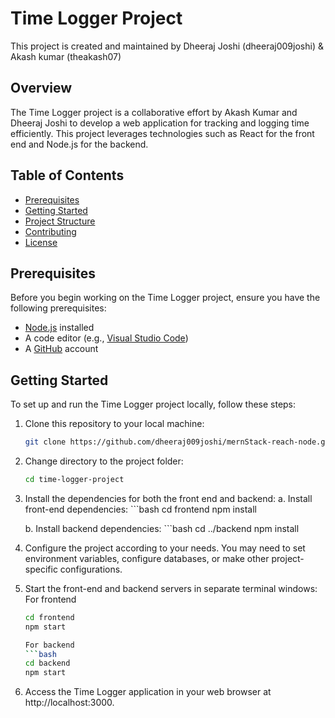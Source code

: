 # Time Logger Project
This project is created and maintained by Dheeraj Joshi (dheeraj009joshi) & Akash kumar (theakash07)
## Overview

The Time Logger project is a collaborative effort by Akash Kumar and Dheeraj Joshi to develop a web application for tracking and logging time efficiently. This project leverages technologies such as React for the front end and Node.js for the backend.

## Table of Contents

- [Prerequisites](#prerequisites)
- [Getting Started](#getting-started)
- [Project Structure](#project-structure)
- [Contributing](#contributing)
- [License](#license)

## Prerequisites

Before you begin working on the Time Logger project, ensure you have the following prerequisites:

- [Node.js](https://nodejs.org/) installed
- A code editor (e.g., [Visual Studio Code](https://code.visualstudio.com/))
- A [GitHub](https://github.com/) account

## Getting Started

To set up and run the Time Logger project locally, follow these steps:

1. Clone this repository to your local machine:

   ```bash
   git clone https://github.com/dheeraj009joshi/mernStack-reach-node.git
   
2. Change directory to the project folder:
   ```bash
   cd time-logger-project
3. Install the dependencies for both the front end and backend:
      a. Install front-end dependencies:
         ```bash
         cd frontend
         npm install

      b. Install backend dependencies:
         ```bash
         cd ../backend
         npm install

4. Configure the project according to your needs. You may need to set environment variables, configure databases, or make other project-specific configurations.

5. Start the front-end and backend servers in separate terminal windows:
   For frontend
      ```bash
      cd frontend
      npm start

   For backend
      ```bash
      cd backend
      npm start

6. Access the Time Logger application in your web browser at http://localhost:3000.


   
